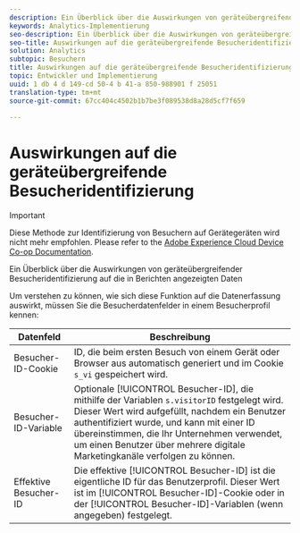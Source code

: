 ```yaml
---
description: Ein Überblick über die Auswirkungen von geräteübergreifender Besucheridentifizierung auf die in Berichten angezeigten Daten
keywords: Analytics-Implementierung
seo-description: Ein Überblick über die Auswirkungen von geräteübergreifender Besucheridentifizierung auf die in Berichten angezeigten Daten
seo-title: Auswirkungen auf die geräteübergreifende Besucheridentifizierung
solution: Analytics
subtopic: Besuchern
title: Auswirkungen auf die geräteübergreifende Besucheridentifizierung
topic: Entwickler und Implementierung
uuid: 1 db 4 d 149-cd 50-4 b 41-a 850-988901 f 25051
translation-type: tm+mt
source-git-commit: 67cc404c4502b1b7be3f089538d8a28d5cf7f659

---
```



# Auswirkungen auf die geräteübergreifende Besucheridentifizierung

>[!IMPORTANT]
>
>Diese Methode zur Identifizierung von Besuchern auf Gerätegeräten wird nicht mehr empfohlen. Please refer to the [Adobe Experience Cloud Device Co-op Documentation](https://marketing.adobe.com/resources/help/en_US/mcdc/).

Ein Überblick über die Auswirkungen von geräteübergreifender Besucheridentifizierung auf die in Berichten angezeigten Daten

Um verstehen zu können, wie sich diese Funktion auf die Datenerfassung auswirkt, müssen Sie die Besucherdatenfelder in einem Besucherprofil kennen:

| Datenfeld | Beschreibung |
|---|---|
| Besucher-ID-Cookie | ID, die beim ersten Besuch von einem Gerät oder Browser aus automatisch generiert und im Cookie `s_vi` gespeichert wird. |
| Besucher-ID-Variable | Optionale [!UICONTROL Besucher-ID], die mithilfe der Variablen `s.visitorID` festgelegt wird. Dieser Wert wird aufgefüllt, nachdem ein Benutzer authentifiziert wurde, und kann mit einer ID übereinstimmen, die Ihr Unternehmen verwendet, um einen Benutzer über mehrere digitale Marketingkanäle verfolgen zu können. |
| Effektive Besucher-ID | Die effektive [!UICONTROL Besucher-ID] ist die eigentliche ID für das Benutzerprofil. Dieser Wert ist im [!UICONTROL Besucher-ID]-Cookie oder in der [!UICONTROL Besucher-ID]-Variablen (wenn angegeben) festgelegt. |

